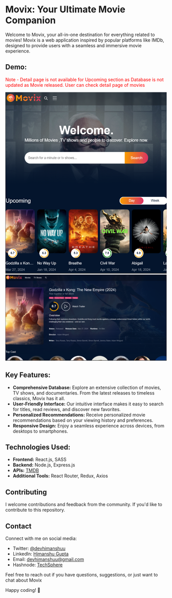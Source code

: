 # Movix: Your Ultimate Movie Companion

Welcome to Movix, your all-in-one destination for everything related to movies! Movix is a web application inspired by popular platforms like IMDb, designed to provide users with a seamless and immersive movie experience.
 
## Demo:
<p style="color: red;">Note - Detail page is not available for Upcoming section as Database is not updated as Movie released. User can check detail page of movies</p>

![Home-page](public/Movix-home.png)
![Detais-page](public/Movix-detail.png)

## Key Features:
- **Comprehensive Database:** Explore an extensive collection of movies, TV shows, and documentaries. From the latest releases to timeless classics, Movix has it all.
- **User-Friendly Interface:** Our intuitive interface makes it easy to search for titles, read reviews, and discover new favorites.
- **Personalized Recommendations:** Receive personalized movie recommendations based on your viewing history and preferences.
- **Responsive Design:** Enjoy a seamless experience across devices, from desktops to smartphones.

## Technologies Used:
- **Frontend:** React.js, SASS
- **Backend:** Node.js, Express.js
- **APIs:** [TMDB](https://developer.themoviedb.org/docs/getting-started)
- **Additional Tools:** React Router, Redux, Axios

## Contributing
I welcome contributions and feedback from the community. If you'd like to contribute to this repository.

## Contact
Connect with me on social media:
- Twitter: [@devhimanshuu](https://twitter.com/devhimanshuu)
- LinkedIn: [Himanshu Gupta](https://www.linkedin.com/in/himanshu-guptaa/)
- Email: devhimanshuu@gmail.com
- Hashnode: [TechSphere](https://techsphere.hashnode.dev/)

Feel free to reach out if you have questions, suggestions, or just want to chat about Movix

Happy coding! 🚀
